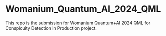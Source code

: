# Womanium_Quantum_AI_2024_QML
This repo is the submission for Womanium Quantum+AI 2024 QML for Conspicuity Detection in Production project. 
